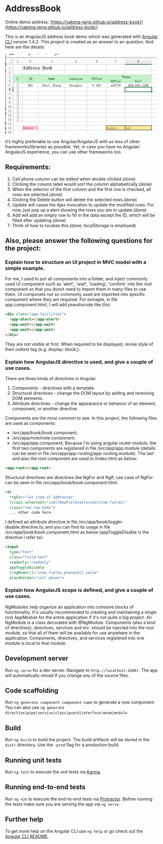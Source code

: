 # AddressBook

Online demo address: [https://yakima-teng.github.io/address-book/](https://yakima-teng.github.io/address-book/)

This is an AngularJS address book demo which was generated with [Angular CLI](https://github.com/angular/angular-cli) version 1.4.2. This project is created as an answer to an question. And here are the details:

![](./materials/excel.png)

It’s highly preferable to use Angular/AngularJS with as less of other frameworks/libraries as possible. Yet, in case you have no Angular/ AngularJS experience, you can use other frameworks too.

## Requirements:

1. Cell phone column can be edited when double clicked.(done)
2. Clicking the column label would sort the column alphabetically.(done)
3. When the selector of the first column and the first row is checked, all rows are selected.(done)
4. Clicking the Delete button will delete the selected rows.(done)
5. Update will cause the Ajax invocation to update the modified rows. For now, just pop up a alert showing the rows you are to update.(done)
6. Add will add an empty row to fill in the data except the ID, which will be filled after updating.(done)
7. Think of how to localize this.(done, localStorage is employed)

## Also, please answer the following questions for the project:

### Explain how to structure an UI project in MVC model with a simple example.

For me, I used to put all components into a folder, and inject commonly used UI component such as 'alert', 'wait', 'loading', 'confirm' into the root component so that you donot need to import them in many files to use them. UI componets not so commonly used are imported into specific component where they are required. For exmaple, in file app.component.html, I will add pseudocode like this:
```html
<div class="app-facilities">
  <app-alert></app-alert>
  <app-wait></app-wait>
  <app-wait></app-wait>
</div>
```
They are not visible at first. When required to be displayed, revise style of their outtest tag (e.g. display: block;).

### Explain how AngularJS directive is used, and give a couple of use cases.

There are three kinds of directives in Angular.
1. Components - directives with a template.
2. Structural directives - change the DOM layout by adding and removing DOM elements.
3. Attribute directives - change the appearance or behavior of an element, component, or another directive.

Components are the most common to see. In this project, the following files are used as components:
- /src/app/book/book.component;
- /src/app/note/note.component;
- /src/app/app.component;
Because I'm using angular router module, the first two components are registered in file /src/app/app.module (details can be seen in file /src/app/app-routing/app-routing.module). The last and also the root component are used in /index.html as below:
```html
<app-root></app-root>
```


Structural directives are directives like NgFor and NgIf, use case of NgFor can be seen in file /src/app/book/book.component.html:
```html
<tr
  *ngFor="let item of addresses"
  [class.selected]="isAllRowFieldsSelected(item.fields)"
  class="row row-body">
  ... other code here
```

I defined an attribute directive in file /src/app/book/toggle-disable.directive.ts, and you can find its usage in file /src/app/book/book.component.html as below (appToggleDisable is the directive I refer to):
```html
<input
  type="text"
  class="field-text"
  readonly="readonly"
  appToggleDisable
  [(ngModel)]="item.fields.phoneCell.value"
  placeholder="cell phone">
```


### Explain how AngularJS scope is defined, and give a couple of use cases.

NgModules help organize an application into cohesive blocks of functionality. It's usually recommended to creating and maintaining a single root AppModule for the entire application if it's not quite a big project.
An NgModule is a class decorated with @NgModule.
Components (also a kind of directives), directives, services and etc. should be injected into the root module, so that all of them will be available for use anywhere in the application.
Components, directives, and services registered into one module is local to that module.

## Development server

Run `ng serve` for a dev server. Navigate to `http://localhost:4200/`. The app will automatically reload if you change any of the source files.

## Code scaffolding

Run `ng generate component component-name` to generate a new component. You can also use `ng generate directive|pipe|service|class|guard|interface|enum|module`.

## Build

Run `ng build` to build the project. The build artifacts will be stored in the `dist/` directory. Use the `-prod` flag for a production build.

## Running unit tests

Run `ng test` to execute the unit tests via [Karma](https://karma-runner.github.io).

## Running end-to-end tests

Run `ng e2e` to execute the end-to-end tests via [Protractor](http://www.protractortest.org/).
Before running the tests make sure you are serving the app via `ng serve`.

## Further help

To get more help on the Angular CLI use `ng help` or go check out the [Angular CLI README](https://github.com/angular/angular-cli/blob/master/README.md).
